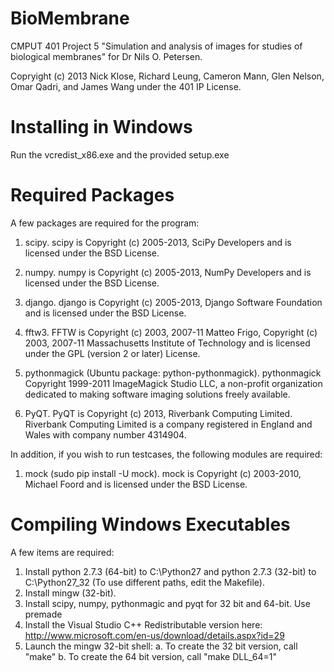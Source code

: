 BioMembrane
===========

CMPUT 401 Project 5 "Simulation and analysis of images for studies of biological
membranes" for Dr Nils O. Petersen.

Copryight (c) 2013 Nick Klose, Richard Leung, Cameron Mann, Glen Nelson, Omar
Qadri, and James Wang under the 401 IP License.

Installing in Windows
=====================
Run the vcredist_x86.exe and the provided setup.exe

Required Packages
=================
A few packages are required for the program:

1. scipy. scipy is Copyright (c) 2005-2013, SciPy Developers and is licensed
   under the BSD License.
2. numpy. numpy is Copyright (c) 2005-2013, NumPy Developers and is licensed
   under the BSD License.
3. django. django is Copyright (c) 2005-2013, Django Software Foundation and
   is licensed under the BSD License.
4. fftw3. FFTW is Copyright (c) 2003, 2007-11 Matteo Frigo,
   Copyright (c) 2003, 2007-11 Massachusetts Institute of Technology
   and is licensed under the GPL (version 2 or later) License.
5. pythonmagick (Ubuntu package: python-pythonmagick). pythonmagick Copyright
1999-2011 ImageMagick Studio LLC, a non-profit organization dedicated to making
software imaging solutions freely available.

6. PyQT. PyQT is Copyright (c) 2013, Riverbank Computing Limited. 
   Riverbank Computing Limited is a company registered in England and Wales 
   with company number 4314904.

In addition, if you wish to run testcases, the following modules are required:

1. mock (sudo pip install -U mock). mock is Copyright (c) 2003-2010, Michael
   Foord and is licensed under the BSD License.

   
Compiling Windows Executables
=============================
A few items are required:

1. Install python 2.7.3 (64-bit) to C:\Python27 and python 2.7.3 (32-bit) to C:\Python27_32
   (To use different paths, edit the Makefile).
2. Install mingw (32-bit).
3. Install scipy, numpy, pythonmagic and pyqt for 32 bit and 64-bit. Use premade
4. Install the Visual Studio C++ Redistributable version here: http://www.microsoft.com/en-us/download/details.aspx?id=29
5. Launch the mingw 32-bit shell:
     a. To create the 32 bit version, call "make"
	 b. To create the 64 bit version, call "make DLL_64=1"